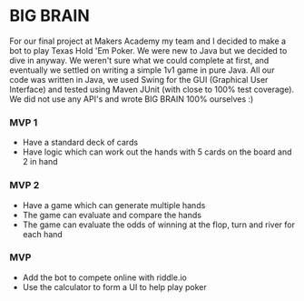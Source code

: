 # BIG BRAIN

For our final project at Makers Academy my team and I decided to make a bot to play Texas Hold 'Em Poker.
We were new to Java but we decided to dive in anyway.
We weren't sure what we could complete at first, and eventually we settled on writing a simple 1v1 game in pure Java.
All our code was written in Java, we used Swing for the GUI (Graphical User Interface) and tested using Maven JUnit (with close to 100% test coverage).
We did not use any API's and wrote BIG BRAIN 100% ourselves :)



### MVP 1

- Have a standard deck of cards
- Have logic which can work out the hands with 5 cards on the board and 2 in hand

### MVP 2

- Have a game which can generate multiple hands
- The game can evaluate and compare the hands
- The game can evaluate the odds of winning at the flop, turn and river for each hand

### MVP

- Add the bot to compete online with riddle.io
- Use the calculator to form a UI to help play poker

